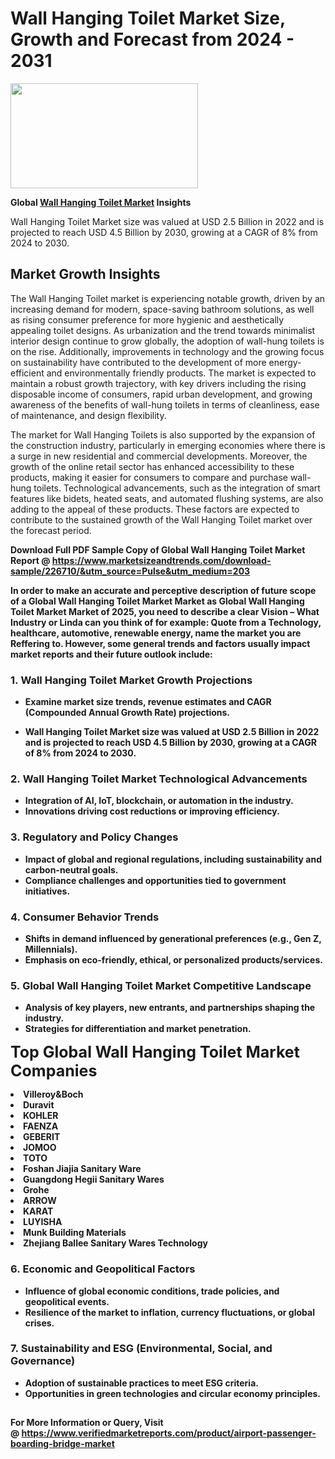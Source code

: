 <H1>Wall Hanging Toilet Market Size, Growth and Forecast from 2024 - 2031</H1><img class="aligncenter size-medium wp-image-584254" src="https://thirdeyenews.in/wp-content/uploads/2024/09/Global-Market-Research-300x168.jpeg" alt="" width="300" height="168" /><p><strong>Global&nbsp;<a href="https://www.marketsizeandtrends.com/download-sample/226710/&amp;utm_source=Pulse&amp;utm_medium=203">Wall Hanging Toilet Market</a> Insights</strong></p><p>Wall Hanging Toilet Market size was valued at USD 2.5 Billion in 2022 and is projected to reach USD 4.5 Billion by 2030, growing at a CAGR of 8% from 2024 to 2030.</p><p><h2>Market Growth Insights</h2> <p>The Wall Hanging Toilet market is experiencing notable growth, driven by an increasing demand for modern, space-saving bathroom solutions, as well as rising consumer preference for more hygienic and aesthetically appealing toilet designs. As urbanization and the trend towards minimalist interior design continue to grow globally, the adoption of wall-hung toilets is on the rise. Additionally, improvements in technology and the growing focus on sustainability have contributed to the development of more energy-efficient and environmentally friendly products. The market is expected to maintain a robust growth trajectory, with key drivers including the rising disposable income of consumers, rapid urban development, and growing awareness of the benefits of wall-hung toilets in terms of cleanliness, ease of maintenance, and design flexibility.</p> <p><strong></strong></p> <p>The market for Wall Hanging Toilets is also supported by the expansion of the construction industry, particularly in emerging economies where there is a surge in new residential and commercial developments. Moreover, the growth of the online retail sector has enhanced accessibility to these products, making it easier for consumers to compare and purchase wall-hung toilets. Technological advancements, such as the integration of smart features like bidets, heated seats, and automated flushing systems, are also adding to the appeal of these products. These factors are expected to contribute to the sustained growth of the Wall Hanging Toilet market over the forecast period.</p> <p><strong></p><p><span class=""><strong>Download Full PDF Sample Copy of Global Wall Hanging Toilet Market Report</strong> @ <a href="https://www.marketsizeandtrends.com/download-sample/226710/&amp;utm_source=Pulse&amp;utm_medium=203" target="_blank">https://www.marketsizeandtrends.com/download-sample/226710/&amp;utm_source=Pulse&amp;utm_medium=203</a></span></p><p>In order to make an accurate and perceptive description of future scope of a Global&nbsp;Wall Hanging Toilet Market Market as Global&nbsp;Wall Hanging Toilet Market Market of 2025, you need to describe a clear Vision &ndash; What Industry or Linda can you think of for example: Quote from a Technology, healthcare, automotive, renewable energy, name the market you are Reffering to. However, some general trends and factors usually impact market reports and their future outlook include:</p><h3>1.&nbsp;<strong>Wall Hanging Toilet Market Growth Projections</strong></h3><ul><li>Examine market size trends, revenue estimates and CAGR (Compounded Annual Growth Rate) projections.</li><li><p>Wall Hanging Toilet Market size was valued at USD 2.5 Billion in 2022 and is projected to reach USD 4.5 Billion by 2030, growing at a CAGR of 8% from 2024 to 2030.</p></li></ul><h3>2.&nbsp;<strong>Wall Hanging Toilet Market Technological Advancements</strong></h3><ul><li>Integration of AI, IoT, blockchain, or automation in the industry.</li><li>Innovations driving cost reductions or improving efficiency.</li></ul><h3>3.&nbsp;<strong>Regulatory and Policy Changes</strong></h3><ul><li>Impact of global and regional regulations, including sustainability and carbon-neutral goals.</li><li>Compliance challenges and opportunities tied to government initiatives.</li></ul><h3>4.&nbsp;<strong>Consumer Behavior Trends</strong></h3><ul><li>Shifts in demand influenced by generational preferences (e.g., Gen Z, Millennials).</li><li>Emphasis on eco-friendly, ethical, or personalized products/services.</li></ul><h3>5.&nbsp;<strong>Global Wall Hanging Toilet Market Competitive Landscape</strong></h3><ul><li>Analysis of key players, new entrants, and partnerships shaping the industry.</li><li>Strategies for differentiation and market penetration.</li></ul><p data-pm-slice="1 1 []"><span style="color: inherit; font-family: inherit; font-size: 25px;">Top Global Wall Hanging Toilet Market Companies</span></p><div class="" data-test-id=""><p><li>Villeroy&Boch</li><li> Duravit</li><li> KOHLER</li><li> FAENZA</li><li> GEBERIT</li><li> JOMOO</li><li> TOTO</li><li> Foshan Jiajia Sanitary Ware</li><li> Guangdong Hegii Sanitary Wares</li><li> Grohe</li><li> ARROW</li><li> KARAT</li><li> LUYISHA</li><li> Munk Building Materials</li><li> Zhejiang Ballee Sanitary Wares Technology</li></p></div><h3>6.&nbsp;<strong>Economic and Geopolitical Factors</strong></h3><ul><li>Influence of global economic conditions, trade policies, and geopolitical events.</li><li>Resilience of the market to inflation, currency fluctuations, or global crises.</li></ul><h3>7.&nbsp;<strong>Sustainability and ESG (Environmental, Social, and Governance)</strong></h3><ul><li>Adoption of sustainable practices to meet ESG criteria.</li><li>Opportunities in green technologies and circular economy principles.</li></ul><h2><strong style="font-size: 14px;">For More Information or Query, Visit @&nbsp;</strong><a style="background-color: #ffffff; font-size: 14px;" href="https://www.marketsizeandtrends.com/report/wall-hanging-toilet-market/" target="_blank">https://www.verifiedmarketreports.com/product/airport-passenger-boarding-bridge-market</a></h2>
